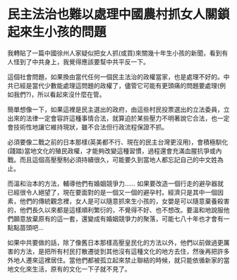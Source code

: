 # 民主法治也難以處理中國農村抓女人關鎖起來生小孩的問題

我轉貼了一篇中國徐州人家疑似把女人抓(或買)來關幾十年生小孩的新聞，看到有人怪到了中共身上，我覺得應該要幫中共平反一下。

這個社會問題，如果換由當代任何一個民主法治的政權當家，也是處理不好的。中共已經是當代少數能處理這問題的政權了，儘管它可能有更頭痛的問題要處理(例如我們?)，所以看起來沒什麼在管。

簡單想像一下，如果這裡是民主選出的政府，由這些村民投票選出的立法委員，立出來的法律一定會容許這種事情合法，就算迫於某些壓力不明著說它合法，也一定會技術性地讓它維持現狀，雖不合法但行政流程保證不抓。

必須要像二戰之前的日本那樣(英美都不行、現在的民主台灣更沒用)，會積極馴化(踐踏)當地文化的殖民政權，才能夠改變這種習慣，過程還會充滿血腥抗爭或內戰。而且這個高壓壓制必須持續很久，可能要久到當地人都忘記自己的中文姓為止。

而溫和治本的方法，輔導他們有婚姻競爭力…… 如果要改造一個行走的避孕器就已經很令人絕望了，現在要面對的是一個又一個的避孕村。經濟只是其中一個因素，他們的傳統觀念裡，女人是可以隨意抓來生小孩的，女嬰是可以隨意棄養殺害的，他們長久以來都是這樣順利繁衍的，不覺得不好、也不想改。要溫和地說服他們願意放棄原有的這一套，還變成有婚姻競爭力的聚落，可能七八十年也才會有一點點苗頭吧…

如果中共要做的話，除了像舊日本那樣高壓皇民化的方法以外，他們以前做過更厲害的方法，是把所有村民打散遷徙到其他沒有這種文化的地方去住，然後再把許多外地人遷來這裡居住。當他們都被孤立起來禁止聯結的時候，就只能依循新家的當地文化來生活，原有的文化一下子就不見了。
